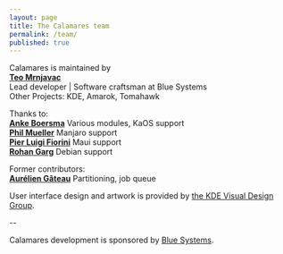 ```yaml
---
layout: page
title: The Calamares team
permalink: /team/
published: true
---
```


Calamares is maintained by  
[**Teo Mrnjavac**](https://github.com/teo)  
Lead developer | Software craftsman at Blue Systems  
Other Projects: KDE, Amarok, Tomahawk

Thanks to:  
[**Anke Boersma**](https://github.com/demmm)
Various modules, KaOS support  
[**Phil Mueller**](https://github.com/philmmanjaro)
Manjaro support  
[**Pier Luigi Fiorini**](https://github.com/plfiorini)
Maui support  
[**Rohan Garg**](https://github.com/shadeslayer)
Debian support  

Former contributors:  
[**Aurélien Gâteau**](https://github.com/agateau)
Partitioning, job queue

User interface design and artwork is provided by [the KDE Visual Design Group](https://vdesign.kde.org/).

--

Calamares development is sponsored by [Blue Systems](http://www.blue-systems.com/).